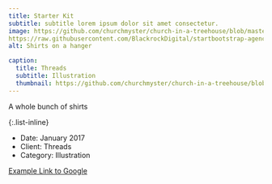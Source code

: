 ```yaml
---
title: Starter Kit
subtitle: subtitle lorem ipsum dolor sit amet consectetur.
image: https://github.com/churchmyster/church-in-a-treehouse/blob/master/_portfolio/Starter_Kit.jpeg
https://raw.githubusercontent.com/BlackrockDigital/startbootstrap-agency/master/src/assets/img/portfolio/03-full.jpg
alt: Shirts on a hanger

caption:
  title: Threads
  subtitle: Illustration
  thumbnail: https://github.com/churchmyster/church-in-a-treehouse/blob/master/_portfolio/Starter_Kit.jpeg
---
```

A whole bunch of shirts 

{:.list-inline}
- Date: January 2017
- Client: Threads
- Category: Illustration

[Example Link to Google](https://www.google.com "Google's Homepage")

